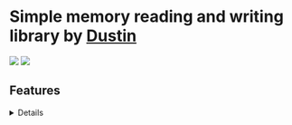 # Simple memory reading and writing library by [Dustin](https://github.com/Dustin21335)

[![](https://img.shields.io/nuget/v/SimpleMemoryReading.svg?style=for-the-badge)](https://www.nuget.org/packages/SimpleMemoryReading/)
[![](https://img.shields.io/nuget/dt/SimpleMemoryReading.svg?style=for-the-badge)](https://www.nuget.org/packages/SimpleMemoryReading/)

## Features
<details>

  ### Simple Memory Reading

  #### Initializing
  - **Simple Memory Reading (String) (SimpleMemoryReading):** Initializes using the name of the process.
  - **Simple Memory Reading (Int) (SimpleMemoryReading):** Initializes using the process ID.
  - **Simple Memory Reading (Process) (SimpleMemoryReading):** Initializes using Process.
  
  #### Properties
  - **Process () (Process):** Gets the process
  - **Handle () (IntPtr):** Gets the process handle
  - **Is 64 () (Bool):** Gets if the process is 64 bit
  - **All Regions () (List<Imports.Region>):** Gets all regions of the process
  - **Module Memory Regions () (List<Imports.Region>):** Gets module regions of the process
  - **Mapped Memory Regions () (List<Imports.Region>):** Gets mapped regions of the process
  - **Private Memory Regions () (List<Imports.Region>):** Gets private regions of the process
  - **Free Memory Regions () (List<Imports.Region>):** Gets free regions of the process
  - **Reserved Memory Regions () (List<Imports.Region>):** Gets reserved regions of the process
  
  #### Methods
  - **Initialize (Process) ():** Used for initializing
  - **Get Module (String) (ProcessModule):** Gets Process Module
  - **Get Module Base (String) (IntPtr):** Gets Process Module address base intptr
  - **Get Regions () (Imports.Region):** Gets all regions in the process
  - **Read Bytes (Byte[]) (IntPtr, Int, IntPtr[]):** Gets bytes from an address 
  - **Read Bytes (Byte[]) (IntPtr, IntPtr[]):** Gets bytes from an address
  - **Read Pointer (IntPtr) (IntPtr, IntPtr[]):** Gets the address the provided address points to
  - **Read (T) (IntPtr, IntPtr[]):** Gets the value of any single value excluding strings
  - **Read Array (T[]) (IntPtr, IntPtr[]):** Gets the value of any array value
  - **Read String (String) (IntPtr, Int, Encoding, IntPtr[]):** Gets the value of a string
  - **Write Bytes (Bool) (IntPtr, Byte[], Int, IntPtr[]):** Write bytes to an address
  - **Write Bytes (Bool) (IntPtr, Byte[], IntPtr[]):** Write bytes to an address
  - **Write (bool) (IntPtr, T, IntPtr[]):** Writes the value of any single value excluding strings
  - **Write Array (Bool) (IntPtr, T[], IntPtr[]):** Write the value of any array value
  - **Write String (Bool) (IntPtr, String, Encoding, IntPtr[]):** Writes the value of a string
  - **AOB Scan Region (List<IntPtr>) (Imports.Region, byte[], Masks):** Scans a region that use a specific array of bytes
  - **AOB Scan Region (List<IntPtr>) (Imports.Region, String, String, Masks):** Scans a region that use a specific array of bytes 
  - **AOB Scan Regions (List<IntPtr>) (Imports.Region, byte[], Masks):** Scans regions that use a specific array of bytes
  - **AOB Scan Regions (List<IntPtr>) (Imports.Region, String, String, Masks):** Scans regions that use a specific array of bytes 
  - **AOB Scan Module Regions (List<IntPtr>) (String, String, String, Masks):** Scans the regions of a specific module
  - **AOB Scan Module Regions (List<IntPtr>) (ProcessModule, String, String, Masks):** Scans the regions of a specific module
  - **AOB Scan Module Regions (List<IntPtr>) (String, String, Masks):** Scans all module regions that use a specific array of bytes
  - **AOB Scan Mapped Regions (List<IntPtr>) (String, String, Masks):** Scans all mapped regions that use a specific array of bytes
  - **AOB Scan Private Regions (List<IntPtr>) (String, String, Masks):** Scans all private regions that use a specific array of bytes
  - **AOB Scan Free Regions (List<IntPtr>) (String, String, Masks):** Scans all free regions that use a specific array of bytes
  - **AOB Scan Reserved Regions (List<IntPtr>) (String, String, Masks):** Scans all reserved regions that use a specific array of bytes
  - **Pattern To Bytes (List<IntPtr>) (String, String):** Converts a string to bytes

  ### Imports

  - **Region (IntPtr, IntPtr, MemoryProtect, IntPtr, MemoryState, MemoryProtect, MemoryType):** This contains BaseAddress, AllocationBase, AllocationProtect, RegionSize, State, Protect, Type
  - **MemoryState (Uint):** This contains Commit, Reserve, Free
  - **MemoryType (Uint):** This contains Private, Mapped, Image
  - **MemoryProtect (Uint):** This contains NoAccess, ReadOnly, ReadWrite, WriteCopy, Execute, ExecuteRead, ExecuteReadCopy, Guard, NoCache, WriteCombine

  ### Masks

  #### Initializing
  - **Masks (Uint):** Initializes using Uint
  
  #### Properties
  - **ReadableMask (Mask):** This contains the ReadOnly, ReadWrite, ExecuteRead, ExecuteReadWrite, ExecuteWriteCopy, and WriteCopy from MemoryProtect
  - **WritableMask (Mask):** This contains the ReadWrite, ExecuteReadWrite, ExecuteReadCopy, ExecuteWriteCopy, WriteCopy from MemoryProtect

</details>
